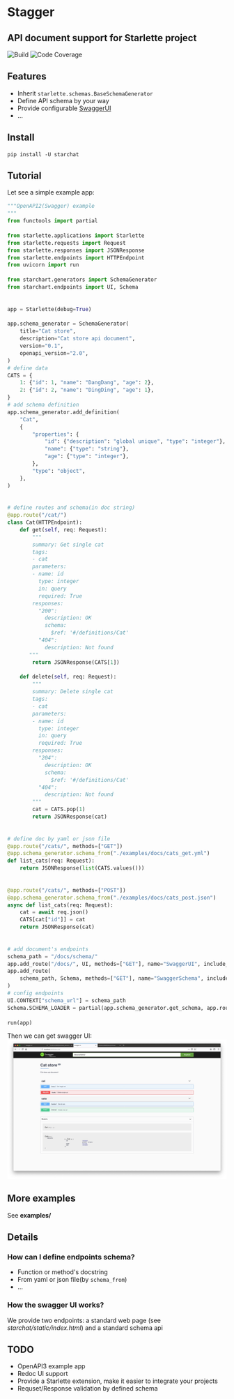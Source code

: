 # Stagger

## API document support for Starlette project

![Build](https://travis-ci.com/strongbugman/starchat.svg?branch=master)
![Code Coverage](https://codecov.io/gh/strongbugman/starchat/branch/master/graph/badge.svg)

## Features

* Inherit `starlette.schemas.BaseSchemaGenerator` 
* Define API schema by your way
* Provide configurable [SwaggerUI](http://swagger.io/swagger-ui/)
* ...

## Install

```shell
pip install -U starchat
```

## Tutorial

Let see a simple example app:
```python
"""OpenAPI2(Swagger) example
"""
from functools import partial

from starlette.applications import Starlette
from starlette.requests import Request
from starlette.responses import JSONResponse
from starlette.endpoints import HTTPEndpoint
from uvicorn import run

from starchart.generators import SchemaGenerator
from starchart.endpoints import UI, Schema


app = Starlette(debug=True)

app.schema_generator = SchemaGenerator(
    title="Cat store",
    description="Cat store api document",
    version="0.1",
    openapi_version="2.0",
)
# define data
CATS = {
    1: {"id": 1, "name": "DangDang", "age": 2},
    2: {"id": 2, "name": "DingDing", "age": 1},
}
# add schema definition
app.schema_generator.add_definition(
    "Cat",
    {
        "properties": {
            "id": {"description": "global unique", "type": "integer"},
            "name": {"type": "string"},
            "age": {"type": "integer"},
        },
        "type": "object",
    },
)


# define routes and schema(in doc string)
@app.route("/cat/")
class Cat(HTTPEndpoint):
    def get(self, req: Request):
        """
        summary: Get single cat
        tags:
        - cat
        parameters:
        - name: id
          type: integer
          in: query
          required: True
        responses:
          "200":
            description: OK
            schema:
              $ref: '#/definitions/Cat'
          "404":
            description: Not found
       """
        return JSONResponse(CATS[1])

    def delete(self, req: Request):
        """
        summary: Delete single cat
        tags:
        - cat
        parameters:
        - name: id
          type: integer
          in: query
          required: True
        responses:
          "204":
            description: OK
            schema:
              $ref: '#/definitions/Cat'
          "404":
            description: Not found
        """
        cat = CATS.pop(1)
        return JSONResponse(cat)


# define doc by yaml or json file
@app.route("/cats/", methods=["GET"])
@app.schema_generator.schema_from("./examples/docs/cats_get.yml")
def list_cats(req: Request):
    return JSONResponse(list(CATS.values()))


@app.route("/cats/", methods=["POST"])
@app.schema_generator.schema_from("./examples/docs/cats_post.json")
async def list_cats(req: Request):
    cat = await req.json()
    CATS[cat["id"]] = cat
    return JSONResponse(cat)


# add document's endpoints
schema_path = "/docs/schema/"
app.add_route("/docs/", UI, methods=["GET"], name="SwaggerUI", include_in_schema=False)
app.add_route(
    schema_path, Schema, methods=["GET"], name="SwaggerSchema", include_in_schema=False
)
# config endpoints
UI.CONTEXT["schema_url"] = schema_path
Schema.SCHEMA_LOADER = partial(app.schema_generator.get_schema, app.routes)

run(app)
```

Then we can get swagger UI:
![](docs/SwaggerUI.jpg)

## More examples

See **examples/**


## Details

### How can I define endpoints schema?

* Function or method's docstring
* From yaml or json file(by `schema_from`)
* ...

### How the swagger UI works?

We provide two endpoints: a standard web page (see *starchat/static/index.html*) and a 
standard schema api


## TODO

* OpenAPI3 example app
* Redoc UI support
* Provide a Starlette extension, make it easier to integrate your projects
* Requset/Response validation by defined schema
